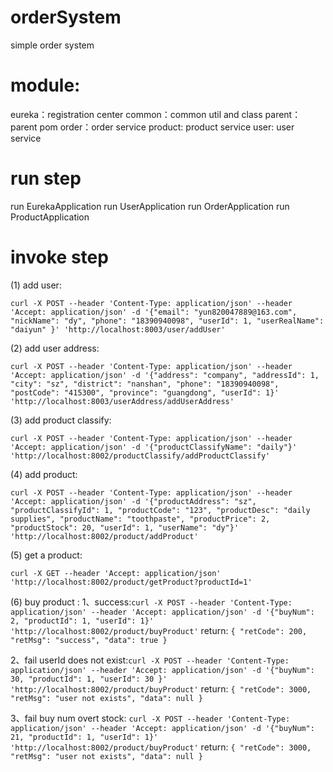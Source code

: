 # orderSystem
simple order system

# module:
eureka：registration center
common：common util and class
parent：parent pom
order：order service
product: product service
user: user service

# run step
run EurekaApplication
run UserApplication
run OrderApplication
run ProductApplication

# invoke step
(1) add user:

`curl -X POST --header 'Content-Type: application/json' --header 'Accept: application/json' -d '{"email": "yun820047889@163.com", "nickName": "dy", "phone": "18390940098", "userId": 1, "userRealName": "daiyun" }' 'http://localhost:8003/user/addUser'`

(2) add user address:

`curl -X POST --header 'Content-Type: application/json' --header 'Accept: application/json' -d '{"address": "company", "addressId": 1, "city": "sz", "district": "nanshan", "phone": "18390940098", "postCode": "415300", "province": "guangdong", "userId": 1}' 'http://localhost:8003/userAddress/addUserAddress'`

(3) add product classify:

`curl -X POST --header 'Content-Type: application/json' --header 'Accept: application/json' -d '{"productClassifyName": "daily"}' 'http://localhost:8002/productClassify/addProductClassify'`

(4) add product:

`curl -X POST --header 'Content-Type: application/json' --header 'Accept: application/json' -d '{"productAddress": "sz", "productClassifyId": 1, "productCode": "123", "productDesc": "daily supplies", "productName": "toothpaste", "productPrice": 2, "productStock": 20, "userId": 1, "userName": "dy"}' 'http://localhost:8002/product/addProduct'`

(5) get a product:

`curl -X GET --header 'Accept: application/json' 'http://localhost:8002/product/getProduct?productId=1'`

(6) buy product :
    1、success:`curl -X POST --header 'Content-Type: application/json' --header 'Accept: application/json' -d '{"buyNum": 2, "productId": 1, "userId": 1}' 'http://localhost:8002/product/buyProduct'`
    return:
   `{
       "retCode": 200,
       "retMsg": "success",
       "data": true
   }`
   
   2、fail userId does not exist:`curl -X POST --header 'Content-Type: application/json' --header 'Accept: application/json' -d '{"buyNum": 30, "productId": 1, "userId": 30 }' 'http://localhost:8002/product/buyProduct'`
   return:
   `{
      "retCode": 3000,
      "retMsg": "user not exists",
      "data": null
    }`
   
   3、fail buy num overt stock: `curl -X POST --header 'Content-Type: application/json' --header 'Accept: application/json' -d '{"buyNum": 21, "productId": 1, "userId": 1}' 'http://localhost:8002/product/buyProduct'`
    return:
    `{
      "retCode": 3000,
      "retMsg": "user not exists",
      "data": null
    }`
